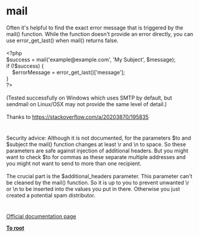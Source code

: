 # mail




<div class="phpcode"><span class="html">
Often it&apos;s helpful to find the exact error message that is triggered by the mail() function. While the function doesn&apos;t provide an error directly, you can use error_get_last() when mail() returns false.<br><br><span class="default">&lt;?php<br>$success </span><span class="keyword">= </span><span class="default">mail</span><span class="keyword">(</span><span class="string">&apos;example@example.com&apos;</span><span class="keyword">, </span><span class="string">&apos;My Subject&apos;</span><span class="keyword">, </span><span class="default">$message</span><span class="keyword">);<br>if (!</span><span class="default">$success</span><span class="keyword">) {<br>&#xA0; &#xA0; </span><span class="default">$errorMessage </span><span class="keyword">= </span><span class="default">error_get_last</span><span class="keyword">()[</span><span class="string">&apos;message&apos;</span><span class="keyword">];<br>}<br></span><span class="default">?&gt;<br></span><br>(Tested successfully on Windows which uses SMTP by default, but sendmail on Linux/OSX may not provide the same level of detail.)<br><br>Thanks to <a href="https://stackoverflow.com/a/20203870/195835" rel="nofollow" target="_blank">https://stackoverflow.com/a/20203870/195835</a></span>
</div>
  

#


<div class="phpcode"><span class="html">
Security advice: Although it is not documented, for the parameters $to and $subject the mail() function changes at least \r and \n to space. So these parameters are safe against injection of additional headers. But you might want to check $to for commas as these separate multiple addresses and you might not want to send to more than one recipient.<br><br>The crucial part is the $additional_headers parameter. This parameter can&apos;t be cleaned by the mail() function. So it is up to you to prevent unwanted \r or \n to be inserted into the values you put in there. Otherwise you just created a potential spam distributor.</span>
</div>
  

#

[Official documentation page](https://www.php.net/manual/en/function.mail.php)

**[To root](/README.md)**